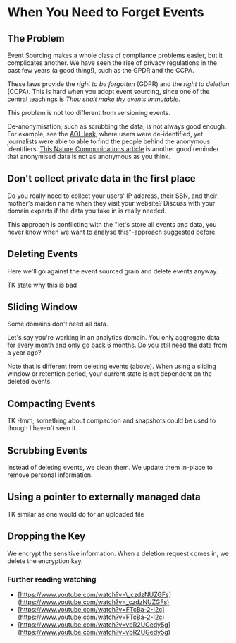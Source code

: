 # When You Need to Forget Events

## The Problem

Event Sourcing makes a whole class of compliance problems easier, but it complicates another. We have seen the rise of privacy regulations in the past few years \(a good thing!\), such as the GPDR and the CCPA.

These laws provide the _right to be forgotten_ \(GDPR\) and the _right to deletion_ \(CCPA\). This is hard when you adopt event sourcing, since one of the central teachings is _Thou shalt make thy events immutable_.

This problem is not too different from versioning events.

De-anonymisation, such as scrubbing the data, is not always good enough. For example, see the [AOL leak](https://en.wikipedia.org/wiki/AOL_search_data_leak), where users were de-identified, yet journalists were able to able to find the people behind the anonymous identifiers. [This Nature Communications article](https://www.nature.com/articles/s41467-019-10933-3.pdf) is another good reminder that anonymised data is not as anonymous as you think.

## Don't collect private data in the first place

Do you really need to collect your users' IP address, their SSN, and their mother's maiden name when they visit your website? Discuss with your domain experts if the data you take in is really needed.

This approach is conflicting with the "let's store all events and data, you never know when we want to analyse this"-approach suggested before.

## Deleting Events

Here we'll go against the event sourced grain and delete events anyway.

TK state why this is bad

## Sliding Window

Some domains don't need all data.

Let's say you're working in an analytics domain. You only aggregate data for every month and only go back 6 months. Do you still need the data from a year ago?

Note that is different from deleting events \(above\). When using a sliding window or retention period, your current state is not dependent on the deleted events.

## Compacting Events

TK Hmm, something about compaction and snapshots could be used to though I haven't seen it.

## Scrubbing Events

Instead of deleting events, we clean them. We update them in-place to remove personal information.

## Using a pointer to externally managed data

TK similar as one would do for an uploaded file

## Dropping the Key

We encrypt the sensitive information. When a deletion request comes in, we delete the encryption key.

### Further ~~reading~~ watching

* [https://www.youtube.com/watch?v=\_czdzNUZGFs](https://www.youtube.com/watch?v=_czdzNUZGFs)
* [https://www.youtube.com/watch?v=FTcBa-2-I2c](https://www.youtube.com/watch?v=FTcBa-2-I2c)
* [https://www.youtube.com/watch?v=vbR2UGedy5g](https://www.youtube.com/watch?v=vbR2UGedy5g)

